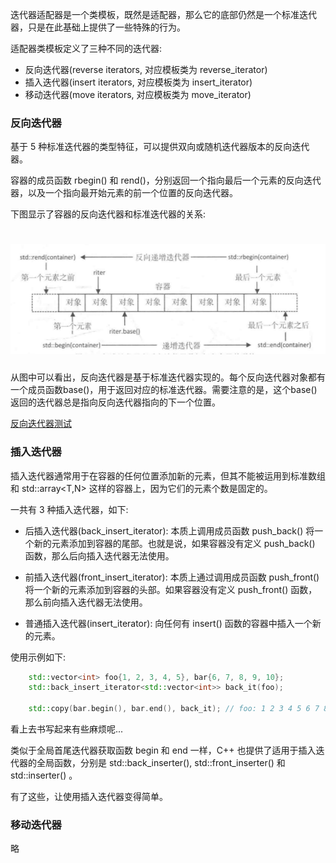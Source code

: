 
迭代器适配器是一个类模板，既然是适配器，那么它的底部仍然是一个标准迭代器，只是在此基础上提供了一些特殊的行为。

适配器类模板定义了三种不同的迭代器:
- 反向迭代器(reverse iterators, 对应模板类为 reverse_iterator)
- 插入迭代器(insert iterators, 对应模板类为 insert_iterator)
- 移动迭代器(move iterators, 对应模板类为 move_iterator)


### 反向迭代器

基于 5 种标准迭代器的类型特征，可以提供双向或随机迭代器版本的反向迭代器。

容器的成员函数 rbegin() 和 rend()，分别返回一个指向最后一个元素的反向迭代器，以及一个指向最开始元素的前一个位置的反向迭代器。

下图显示了容器的反向迭代器和标准迭代器的关系:

<h1 align="center">
    <img width="518" height="176" src="img/iterator-1.png">
</h1>

从图中可以看出，反向迭代器是基于标准迭代器实现的。每个反向迭代器对象都有一个成员函数base()，用于返回对应的标准迭代器。需要注意的是，这个base()返回的迭代器总是指向反向迭代器指向的下一个位置。

[反向迭代器测试](04_reverse_iterator/reverse_iterator.cpp)


### 插入迭代器

插入迭代器通常用于在容器的任何位置添加新的元素，但其不能被运用到标准数组和 std::array<T,N> 这样的容器上，因为它们的元素个数是固定的。

一共有 3 种插入迭代器，如下:

- 后插入迭代器(back_insert_iterator): 本质上调用成员函数 push_back() 将一个新的元素添加到容器的尾部。也就是说，如果容器没有定义 push_back() 函数，那么后向插入迭代器无法使用。

- 前插入迭代器(front_insert_iterator): 本质上通过调用成员函数 push_front() 将一个新的元素添加到容器的头部。如果容器没有定义 push_front() 函数，那么前向插入迭代器无法使用。

- 普通插入迭代器(insert_iterator): 向任何有 insert() 函数的容器中插入一个新的元素。

使用示例如下:
```c++
    std::vector<int> foo{1, 2, 3, 4, 5}, bar{6, 7, 8, 9, 10};
    std::back_insert_iterator<std::vector<int>> back_it(foo);

    std::copy(bar.begin(), bar.end(), back_it); // foo: 1 2 3 4 5 6 7 8 9 10
```

看上去书写起来有些麻烦呢...

类似于全局首尾迭代器获取函数 begin 和 end 一样，C++ 也提供了适用于插入迭代器的全局函数，分别是 std::back_inserter(), std::front_inserter() 和 std::inserter() 。

有了这些，让使用插入迭代器变得简单。


### 移动迭代器

略
